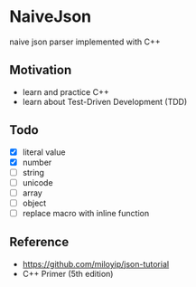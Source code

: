 # NaiveJson

naive json parser implemented with C++

## Motivation

- learn and practice C++
- learn about Test-Driven Development (TDD)

## Todo

- [x] literal value
- [x] number
- [ ] string
- [ ] unicode
- [ ] array
- [ ] object
- [ ] replace macro with inline function

## Reference

- https://github.com/miloyip/json-tutorial
- C++ Primer (5th edition)